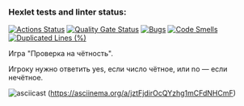 ### Hexlet tests and linter status:
[![Actions Status](https://github.com/neutrall85/java-project-61/actions/workflows/hexlet-check.yml/badge.svg)](https://github.com/neutrall85/java-project-61/actions)
[![Quality Gate Status](https://sonarcloud.io/api/project_badges/measure?project=neutrall85_java-project-61&metric=alert_status)](https://sonarcloud.io/summary/new_code?id=neutrall85_java-project-61)
[![Bugs](https://sonarcloud.io/api/project_badges/measure?project=neutrall85_java-project-61&metric=bugs)](https://sonarcloud.io/summary/new_code?id=neutrall85_java-project-61)
[![Code Smells](https://sonarcloud.io/api/project_badges/measure?project=neutrall85_java-project-61&metric=code_smells)](https://sonarcloud.io/summary/new_code?id=neutrall85_java-project-61)
[![Duplicated Lines (%)](https://sonarcloud.io/api/project_badges/measure?project=neutrall85_java-project-61&metric=duplicated_lines_density)](https://sonarcloud.io/summary/new_code?id=neutrall85_java-project-61)

Игра "Проверка на чётность". 

Игроку нужно ответить yes, если число чётное, или no — если нечётное.

![asciicast](https://asciinema.org/a/jztFjdirOcQYzhg1mCFdNHCmF.svg) (https://asciinema.org/a/jztFjdirOcQYzhg1mCFdNHCmF)
